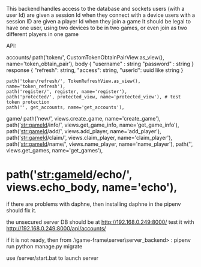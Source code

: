 This backend handles access to the database and sockets
users (with a user Id) are given a session Id when they connect with a device
users with a session ID are given a player Id when they join a game
It should be legal to have one user, using two devices to be in two games, 
or even join as two different players in one game

API:

accounts/
    path('token/', CustomTokenObtainPairView.as_view(), name='token_obtain_pair'),
body
{
  "username" : string
  "password" : string
}
response
{
    "refresh": string,
    "access": string,
    "userId": uuid like string
}




    path('token/refresh/', TokenRefreshView.as_view(), name='token_refresh'),
    path('register/', register, name='register'),
    path('protected/', protected_view, name='protected_view'), # test token protection
    path('', get_accounts, name='get_accounts'),

game/
    path('new/', views.create_game, name='create_game'),
    path('<str:gameId>/info/', views.get_game_info, name='get_game_info'),
    path('<str:gameId>/add/', views.add_player, name='add_player'),
    path('<str:gameId>/claim/', views.claim_player, name='claim_player'),
    path('<str:gameId>/name/', views.name_player, name='name_player'),
    path('', views.get_games, name='get_games'),
#    path('<str:gameId>/echo/', views.echo_body, name='echo'),

if there are problems with daphne, then installing daphne in the pipenv should fix it.

the unsecured server DB should be at 
http://192.168.0.249:8000/
test it with 
http://192.168.0.249:8000/api/accounts/ 

if it is not ready, then from .\game-frame\server\server_backend> :
pipenv run python manage.py migrate


use /server/start.bat to launch server

